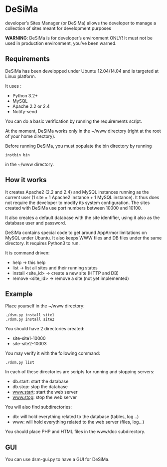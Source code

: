 DeSiMa
======

developer’s Sites Manager (or DeSiMa) allows the developer to manage a
collection of sites meant for development purposes

**WARNING**: DeSiMa is for developer’s environment ONLY! It must not be
used in production environment, you’ve been warned.

Requirements
------------

DeSiMa has been developped under Ubuntu 12.04/14.04 and is targeted at Linux
platform.

It uses :

- Python 3.2+
- MySQL
- Apache 2.2 or 2.4
- Notify-send

You can do a basic verification by running the requirements script.

At the moment, DeSiMa works only in the ~/www directory (right at the root of your
home directory).

Before running DeSiMa, you must populate the bin directory by running

    instbin bin

in the ~/www directory.

How it works
------------

It creates Apache2 (2.2 and 2.4) and MySQL instances running as the current
user (1 site = 1 Apache2 instance + 1 MySQL instance). It thus does not require
the developer to modify its system configuration. The sites created with DeSiMa
use port numbers between 10000 and 10100.

It also creates a default database with the site identifier, using it also as
the database user and password.

DeSiMa contains special code to get around AppArmor limitations on MySQL under 
Ubuntu. It also keeps WWW files and DB files under the same directory. It
requires Python3 to run.

It is command driven:

- help → this help
- list → list all sites and their running states
- install <site_id> → create a new site (HTTP and DB)
- remove <site_id> → remove a site (not yet implemented)

Example
-------

Place yourself in the ~/www directory:

    ./dsm.py install site1
    ./dsm.py install site2

You should have 2 directories created:

- site-site1-10000
- site-site2-10003

You may verify it with the following command:

    ./dsm.py list

In each of these directories are scripts for running and stopping servers:

- db.start: start the database
- db.stop: stop the database
- www.start: start the web server
- www.stop: stop the web server

You will also find subdirectories:

- db: will hold everything related to the database (tables, log…)
- www: will hold everything related to the web server (files, log…)

You should place PHP and HTML files in the www/doc subdirectory.

GUI
---

You can use dsm-gui.py to have a GUI for DeSiMa.
